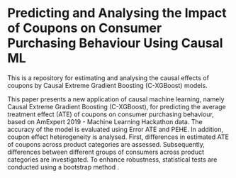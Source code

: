 # Predicting and Analysing the Impact of Coupons on Consumer Purchasing Behaviour Using Causal ML
This is a repository for estimating and analysing the causal effects of coupons by Causal Extreme Gradient Boosting (C-XGBoost) models.

This paper presents a new application of causal machine learning, namely Causal Extreme Gradient Boosting (C-XGBoost), for predicting the average treatment effect (ATE) of coupons on consumer purchasing behaviour, based on AmExpert 2019 - Machine Learning Hackathon data. The accuracy of the model is evaluated using Error ATE and PEHE. In addition, coupon effect heterogeneity is analysed. First, differences in estimated ATE of coupons across product categories are assessed. Subsequently, differences between different groups of consumers across product categories are investigated. To enhance robustness, statistical tests are conducted using a bootstrap method .

